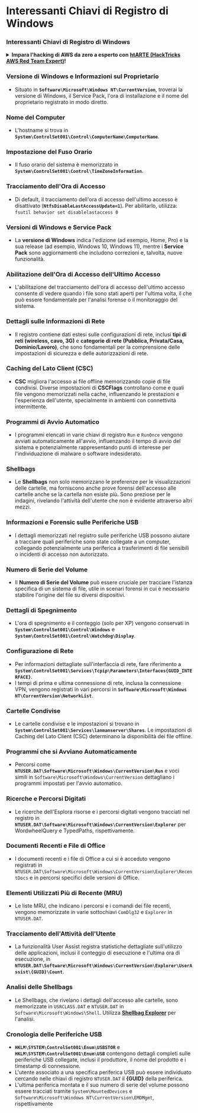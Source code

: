 # Interessanti Chiavi di Registro di Windows

### Interessanti Chiavi di Registro di Windows

<details>

<summary><strong>Impara l'hacking di AWS da zero a esperto con</strong> <a href="https://training.hacktricks.xyz/courses/arte"><strong>htARTE (HackTricks AWS Red Team Expert)</strong></a><strong>!</strong></summary>

Altri modi per supportare HackTricks:

* Se vuoi vedere la tua **azienda pubblicizzata su HackTricks** o **scaricare HackTricks in PDF** Controlla i [**PACCHETTI DI ABBONAMENTO**](https://github.com/sponsors/carlospolop)!
* Ottieni il [**merchandising ufficiale di PEASS & HackTricks**](https://peass.creator-spring.com)
* Scopri [**The PEASS Family**](https://opensea.io/collection/the-peass-family), la nostra collezione di [**NFT**](https://opensea.io/collection/the-peass-family) esclusivi
* **Unisciti al** 💬 [**gruppo Discord**](https://discord.gg/hRep4RUj7f) o al [**gruppo Telegram**](https://t.me/peass) o **seguici** su **Twitter** 🐦 [**@hacktricks_live**](https://twitter.com/hacktricks_live)**.**
* **Condividi i tuoi trucchi di hacking inviando PR ai** [**repository di HackTricks**](https://github.com/carlospolop/hacktricks) e [**HackTricks Cloud**](https://github.com/carlospolop/hacktricks-cloud) github.

</details>


### **Versione di Windows e Informazioni sul Proprietario**
- Situato in **`Software\Microsoft\Windows NT\CurrentVersion`**, troverai la versione di Windows, il Service Pack, l'ora di installazione e il nome del proprietario registrato in modo diretto.

### **Nome del Computer**
- L'hostname si trova in **`System\ControlSet001\Control\ComputerName\ComputerName`**.

### **Impostazione del Fuso Orario**
- Il fuso orario del sistema è memorizzato in **`System\ControlSet001\Control\TimeZoneInformation`**.

### **Tracciamento dell'Ora di Accesso**
- Di default, il tracciamento dell'ora di accesso dell'ultimo accesso è disattivato (**`NtfsDisableLastAccessUpdate=1`**). Per abilitarlo, utilizza:
`fsutil behavior set disablelastaccess 0`

### Versioni di Windows e Service Pack
- La **versione di Windows** indica l'edizione (ad esempio, Home, Pro) e la sua release (ad esempio, Windows 10, Windows 11), mentre i **Service Pack** sono aggiornamenti che includono correzioni e, talvolta, nuove funzionalità.

### Abilitazione dell'Ora di Accesso dell'Ultimo Accesso
- L'abilitazione del tracciamento dell'ora di accesso dell'ultimo accesso consente di vedere quando i file sono stati aperti per l'ultima volta, il che può essere fondamentale per l'analisi forense o il monitoraggio del sistema.

### Dettagli sulle Informazioni di Rete
- Il registro contiene dati estesi sulle configurazioni di rete, inclusi **tipi di reti (wireless, cavo, 3G)** e **categorie di rete (Pubblica, Privata/Casa, Dominio/Lavoro)**, che sono fondamentali per la comprensione delle impostazioni di sicurezza e delle autorizzazioni di rete.

### Caching del Lato Client (CSC)
- **CSC** migliora l'accesso ai file offline memorizzando copie di file condivisi. Diverse impostazioni di **CSCFlags** controllano come e quali file vengono memorizzati nella cache, influenzando le prestazioni e l'esperienza dell'utente, specialmente in ambienti con connettività intermittente.

### Programmi di Avvio Automatico
- I programmi elencati in varie chiavi di registro `Run` e `RunOnce` vengono avviati automaticamente all'avvio, influenzando il tempo di avvio del sistema e potenzialmente rappresentando punti di interesse per l'individuazione di malware o software indesiderato.

### Shellbags
- Le **Shellbags** non solo memorizzano le preferenze per le visualizzazioni delle cartelle, ma forniscono anche prove forensi dell'accesso alle cartelle anche se la cartella non esiste più. Sono preziose per le indagini, rivelando l'attività dell'utente che non è evidente attraverso altri mezzi.

### Informazioni e Forensic sulle Periferiche USB
- I dettagli memorizzati nel registro sulle periferiche USB possono aiutare a tracciare quali periferiche sono state collegate a un computer, collegando potenzialmente una periferica a trasferimenti di file sensibili o incidenti di accesso non autorizzato.

### Numero di Serie del Volume
- Il **Numero di Serie del Volume** può essere cruciale per tracciare l'istanza specifica di un sistema di file, utile in scenari forensi in cui è necessario stabilire l'origine del file su diversi dispositivi.

### **Dettagli di Spegnimento**
- L'ora di spegnimento e il conteggio (solo per XP) vengono conservati in **`System\ControlSet001\Control\Windows`** e **`System\ControlSet001\Control\Watchdog\Display`**.

### **Configurazione di Rete**
- Per informazioni dettagliate sull'interfaccia di rete, fare riferimento a **`System\ControlSet001\Services\Tcpip\Parameters\Interfaces{GUID_INTERFACE}`**.
- I tempi di prima e ultima connessione di rete, inclusa la connessione VPN, vengono registrati in vari percorsi in **`Software\Microsoft\Windows NT\CurrentVersion\NetworkList`**.

### **Cartelle Condivise**
- Le cartelle condivise e le impostazioni si trovano in **`System\ControlSet001\Services\lanmanserver\Shares`**. Le impostazioni di Caching del Lato Client (CSC) determinano la disponibilità dei file offline.

### **Programmi che si Avviano Automaticamente**
- Percorsi come **`NTUSER.DAT\Software\Microsoft\Windows\CurrentVersion\Run`** e voci simili in `Software\Microsoft\Windows\CurrentVersion` dettagliano i programmi impostati per l'avvio automatico.

### **Ricerche e Percorsi Digitati**
- Le ricerche dell'Esplora risorse e i percorsi digitati vengono tracciati nel registro in **`NTUSER.DAT\Software\Microsoft\Windows\CurrentVersion\Explorer`** per WordwheelQuery e TypedPaths, rispettivamente.

### **Documenti Recenti e File di Office**
- I documenti recenti e i file di Office a cui si è acceduto vengono registrati in `NTUSER.DAT\Software\Microsoft\Windows\CurrentVersion\Explorer\RecentDocs` e in percorsi specifici delle versioni di Office.

### **Elementi Utilizzati Più di Recente (MRU)**
- Le liste MRU, che indicano i percorsi e i comandi dei file recenti, vengono memorizzate in varie sottochiavi `ComDlg32` e `Explorer` in `NTUSER.DAT`.

### **Tracciamento dell'Attività dell'Utente**
- La funzionalità User Assist registra statistiche dettagliate sull'utilizzo delle applicazioni, inclusi il conteggio di esecuzione e l'ultima ora di esecuzione, in **`NTUSER.DAT\Software\Microsoft\Windows\CurrentVersion\Explorer\UserAssist\{GUID}\Count`**.

### **Analisi delle Shellbags**
- Le Shellbags, che rivelano i dettagli dell'accesso alle cartelle, sono memorizzate in `USRCLASS.DAT` e `NTUSER.DAT` in `Software\Microsoft\Windows\Shell`. Utilizza **[Shellbag Explorer](https://ericzimmerman.github.io/#!index.md)** per l'analisi.

### **Cronologia delle Periferiche USB**
- **`HKLM\SYSTEM\ControlSet001\Enum\USBSTOR`** e **`HKLM\SYSTEM\ControlSet001\Enum\USB`** contengono dettagli completi sulle periferiche USB collegate, inclusi il produttore, il nome del prodotto e i timestamp di connessione.
- L'utente associato a una specifica periferica USB può essere individuato cercando nelle chiavi di registro `NTUSER.DAT` il **{GUID}** della periferica.
- L'ultima periferica montata e il suo numero di serie del volume possono essere tracciati tramite `System\MountedDevices` e `Software\Microsoft\Windows NT\CurrentVersion\EMDMgmt`, rispettivamente
